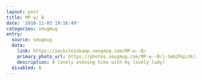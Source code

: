 ```yaml
---
layout: post
title: MP w/ B
date: '2018-11-03 19:16:49'
categories: smugmug
entry:
  source: smugmug
  data:
    link: https://zacksteinkamp.smugmug.com/MP-w--B/
    primary_photo_url: https://photos.smugmug.com/MP-w--B/i-SmGZFqz/0/a6252aa1/Th/2018112310283578-IMG_7365-Th.jpg
    description: A lovely evening hike with my lovely lady!
  disabled: 0
---
```

